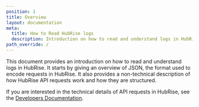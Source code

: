 ```yaml
---
position: 1
title: Overview
layout: documentation
meta:
  title: How to Read HubRise logs
  description: Introduction on how to read and understand logs in HubRise.
path_override: /
---
```


This document provides an introduction on how to read and understand logs in HubRise. It starts by giving an overview of JSON, the format used to encode requests in HubRise. It also provides a non-technical description of how HubRise API requests work and how they are structured.

If you are interested in the technical details of API requests in HubRise, see the [Developers Documentation](/developers/api/general-concepts/).
